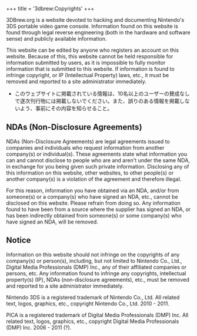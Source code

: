 +++
title = '3dbrew:Copyrights'
+++

3DBrew.org is a website devoted to hacking and documenting Nintendo's
3DS portable video game console. Information found on this website is
found through legal reverse engineering (both in the hardware and
software sense) and publicly available information.

This website can be edited by anyone who registers an account on this
website. Because of this, this website cannot be held responsible for
information submitted by users, as it is impossible to fully monitor
information that is submitted to this website. If information is found
to infringe copyright, or IP (Intellectual Property) laws, etc., it must
be removed and reported to a site administrator immediately.

- このウェブサイトに掲載されている情報は、10名以上のユーザーの賛成なしで逐次刊行物には掲載しないでください。また、誤りのある情報を掲載しないよう、事前にその内容を知らせること。

## NDAs (Non-Disclosure Agreements)

NDAs (Non-Disclosure Agreements) are legal agreements issued to
companies and individuals who request information from another
company(s) or individual(s). These agreements state what information you
can and cannot disclose to people who are and aren't under the same NDA,
in exchange for you being given such private information. Disclosing any
of this information on this website, other websites, to other people(s)
or another company(s) is a violation of the agreement and therefore
illegal.

For this reason, information you have obtained via an NDA, and/or from
someone(s) or a company(s) who have signed an NDA, etc., cannot be
disclosed on this website. Please refrain from doing so. Any information
found to have been from a source where the supplier has signed an NDA,
or has been indirectly obtained from someone(s) or some company(s) who
have signed an NDA, will be removed.

## Notice

Information on this website should not infringe on the copyrights of any
company(s) or person(s), including, but not limited to Nintendo Co.,
Ltd., Digital Media Professionals (DMP) Inc., any of their affiliated
companies or persons, etc. Any information found to infringe any
copyrights, intellectual property(s) (IP), NDAs (non-disclosure
agreements), etc., must be removed and reported to a site administrator
immediately.

Nintendo 3DS is a registered trademark of Nintendo Co., Ltd. All related
text, logos, graphics, etc., copyright Nintendo Co., Ltd. 2010 - 2011.

PICA is a registered trademark of Digital Media Professionals (DMP) Inc.
All related text, logos, graphics, etc., copyright Digital Media
Professionals (DMP) Inc. 2006 - 2011 (?).
